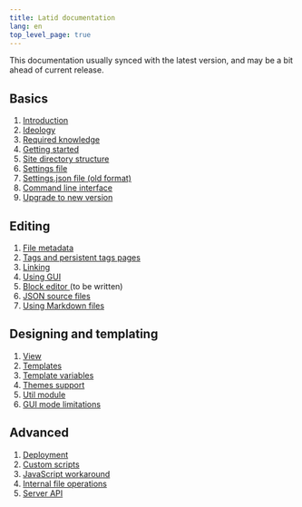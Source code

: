 ```yaml
---
title: Latid documentation
lang: en
top_level_page: true
---
```

This documentation usually synced with the latest version, and may be
a bit ahead of current release.

## Basics
1. [ Introduction ](intro.md)
2. [Ideology](ideology.md)
1. [Required knowledge](required_knowledge.md)
1. [ Getting started ](gettingstarted.md)
3. [ Site directory structure ](site_directory_structure.md)
4. [Settings file](settings_toml.md)
5. [ Settings.json file (old format) ](settings_json.md)
6. [ Command line interface ](cli.md)
7. [Upgrade to new version](upgrade.md)

## Editing
1. [ File metadata ](file_meta.md)
1. [Tags and persistent tags pages](tags.md)
1. [ Linking ](links.md)
1. [ Using GUI ](gui.md)
1. [ Block editor ](blockeditor.md) (to be written)
1. [ JSON source files ](json_src.md)
1. [ Using Markdown files ](markdown_src.md)

## Designing and templating
1. [ View ](view.md)
1. [ Templates ](templates.md)
1. [ Template variables ](template_vars.md)
1. [Themes support](themes.md)
1. [ Util module ](util.md)
1. [ GUI mode limitations ](gui_design_limitations.md)

## Advanced 
1. [Deployment](deploy.md)
2. [ Custom scripts ](custom_scripts.md)
3. [ JavaScript workaround ](js_workaround.md)
4. [Internal file operations](internal_file_operations.md)
5. [ Server API ](server_api.md)


